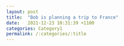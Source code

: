 ```yaml
---
layout: post
title:  "Bob is planning a trip to France"
date:   2021-12-23 10:31:39 +1100
categories: Category1
permalink: /:categories/:title
---
```

